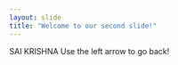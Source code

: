 ```yaml
---
layout: slide
title: "Welcome to our second slide!"
---
```

SAI KRISHNA
Use the left arrow to go back!
